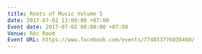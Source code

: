 ```yaml
---
title: Roots of Music Volume 5
date: 2017-07-02 13:09:00 +07:00
Event date: 2017-07-02 00:00:00 +07:00
Venue: Rec Room
Event URL: https://www.facebook.com/events/774853776030460/
---
```


